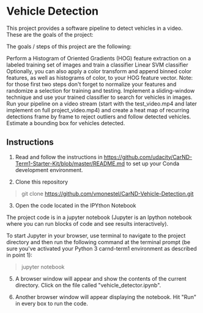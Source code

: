 # Vehicle Detection

This project provides a software pipeline to detect vehicles in a video. These are the goals of the project:

The goals / steps of this project are the following:

Perform a Histogram of Oriented Gradients (HOG) feature extraction on a labeled training set of images and train a classifier Linear SVM classifier
Optionally, you can also apply a color transform and append binned color features, as well as histograms of color, to your HOG feature vector.
Note: for those first two steps don't forget to normalize your features and randomize a selection for training and testing.
Implement a sliding-window technique and use your trained classifier to search for vehicles in images.
Run your pipeline on a video stream (start with the test_video.mp4 and later implement on full project_video.mp4) and create a heat map of recurring detections frame by frame to reject outliers and follow detected vehicles.
Estimate a bounding box for vehicles detected.

Instructions
------------

1. Read and follow the instructions in https://github.com/udacity/CarND-Term1-Starter-Kit/blob/master/README.md to set up your Conda development environment.

2. Clone this repository

> git clone https://github.com/vmonestel/CarND-Vehicle-Detection.git

3. Open the code located in the IPYthon Notebook

The project code is in a jupyter notebook (Jupyter is an Ipython notebook where you can run blocks of code and see results interactively).

To start Jupyter in your browser, use terminal to navigate to the project directory and then run the following command at the terminal prompt (be sure you've activated your Python 3 carnd-term1 environment as described in point 1):

> jupyter notebook

5. A browser window will appear and show the contents of the current directory. Click on the file called "vehicle_detector.ipynb".

6. Another browser window will appear displaying the notebook. Hit "Run" in every box to run the code.
